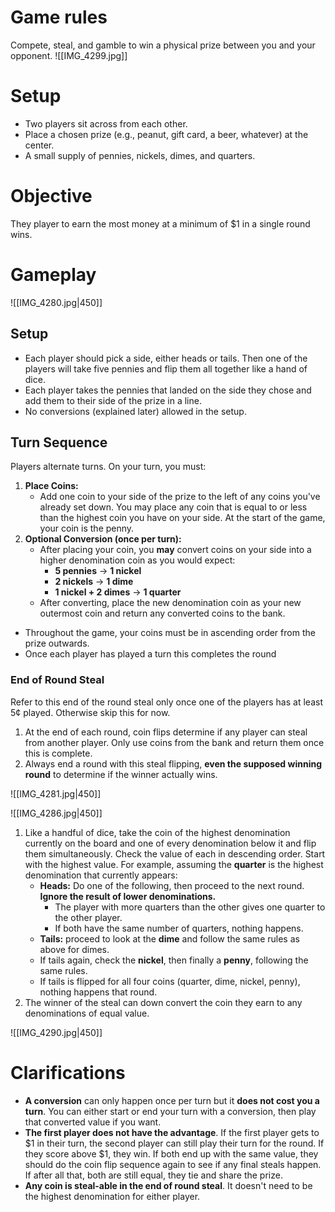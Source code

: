 # Game rules


Compete, steal, and gamble to win a physical prize between you and your opponent.
 ![[IMG_4299.jpg]]
# Setup

- Two players sit across from each other.
- Place a chosen prize (e.g., peanut, gift card, a beer, whatever) at the center.
- A small supply of pennies, nickels, dimes, and quarters.
# Objective

They player to earn the most money at a minimum of $1 in a single round wins.
# Gameplay

![[IMG_4280.jpg|450]]

## Setup

- Each player should pick a side, either heads or tails. Then one of the players will take five pennies and flip them all together like a hand of dice.
- Each player takes the pennies that landed on the side they chose and add them to their side of the prize in a line.
- No conversions (explained later) allowed in the setup.
## Turn Sequence

Players alternate turns. On your turn, you must:

1. **Place Coins:**  
    - Add one coin to your side of the prize to the left of any coins you've already set down. You may place any coin that is equal to or less than the highest coin you have on your side. At the start of the game, your coin is the penny.
2. **Optional Conversion (once per turn):**  
    - After placing your coin, you **may** convert coins on your side into a higher denomination coin as you would expect:
        - **5 pennies** → **1 nickel**
        - **2 nickels** → **1 dime**
        - **1 nickel + 2 dimes** → **1 quarter**
    - After converting, place the new denomination coin as your new outermost coin and return any converted coins to the bank.
- Throughout the game, your coins must be in ascending order from the prize outwards.
- Once each player has played a turn this completes the round
### End of Round Steal

Refer to this end of the round steal only once one of the players has at least 5¢ played. Otherwise skip this for now.

1. At the end of each round, coin flips determine if any player can steal from another player. Only use coins from the bank and return them once this is complete.
2. Always end a round with this steal flipping, **even the supposed winning round** to determine if the winner actually wins.

![[IMG_4281.jpg|450]]

![[IMG_4286.jpg|450]]

1. Like a handful of dice, take the coin of the highest denomination currently on the board and one of every denomination below it and flip them simultaneously. Check the value of each in descending order. Start with the highest value. For example, assuming the **quarter** is the highest denomination that currently appears:
    - **Heads:** Do one of the following, then proceed to the next round. **Ignore the result of lower denominations.**
        - The player with more quarters than the other gives one quarter to the other player.
        - If both have the same number of quarters, nothing happens.
    - **Tails:** proceed to look at the **dime** and follow the same rules as above for dimes.
    - If tails again, check the **nickel**, then finally a **penny**, following the same rules.
    - If tails is flipped for all four coins (quarter, dime, nickel, penny), nothing happens that round.
2. The winner of the steal can down convert the coin they earn to any denominations of equal value.

![[IMG_4290.jpg|450]]
# Clarifications
- **A conversion** can only happen once per turn but it **does not cost you a turn**. You can either start or end your turn with a conversion, then play that converted value if you want.
- **The first player does not have the advantage**. If the first player gets to $1 in their turn, the second player can still play their turn for the round. If they score above $1, they win. If both end up with the same value, they should do the coin flip sequence again to see if any final steals happen. If after all that, both are still equal, they tie and share the prize.
- **Any coin is steal-able in the end of round steal**. It doesn't need to be the highest denomination for either player.
